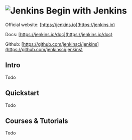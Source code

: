 # ![Jenkins](https://rawgit.com/asankasri/begin-with-it-alpha/master/icons/jenkins.png "Jenkins") Begin with Jenkins

Official website: [https://jenkins.io](https://jenkins.io)

Docs: [https://jenkins.io/doc](https://jenkins.io/doc)

Github: [https://github.com/jenkinsci/jenkins](https://github.com/jenkinsci/jenkins)

## Intro

Todo

## Quickstart

Todo

## Courses & Tutorials

Todo
